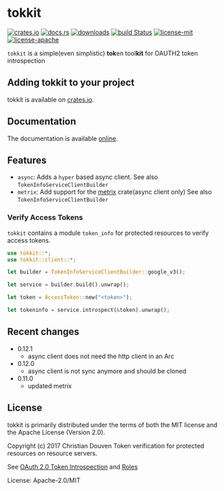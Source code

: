 # tokkit

[![crates.io](https://img.shields.io/crates/v/tokkit.svg)](https://crates.io/crates/tokkit)
[![docs.rs](https://docs.rs/tokkit/badge.svg)](https://docs.rs/tokkit)
[![downloads](https://img.shields.io/crates/d/tokkit.svg)](https://crates.io/crates/tokkit)
[![build Status](https://travis-ci.org/chridou/tokkit.svg?branch=master)](https://travis-ci.org/chridou/tokkit)
[![license-mit](http://img.shields.io/badge/license-MIT-blue.svg)](https://github.com/chridou/tokkit/blob/master/LICENSE-MIT)
[![license-apache](http://img.shields.io/badge/license-APACHE-blue.svg)](https://github.com/chridou/tokkit/blob/master/LICENSE-APACHE)

`tokkit` is a simple(even simplistic) **tok**en tool**kit** for OAUTH2 token
introspection

## Adding tokkit to your project

tokkit is available on [crates.io](https://crates.io/crates/tokkit).

## Documentation

The documentation is available [online](https://docs.rs/tokkit).

## Features

* `async`: Adds a `hyper` based async client.
See also `TokenInfoServiceClientBuilder`
* `metrix`: Add support for the [metrix](https://crates.io/crates/metrix)
crate(async client only)
See also `TokenInfoServiceClientBuilder`

### Verify Access Tokens

`tokkit` contains a module `token_info` for protected resources to verify access tokens.

```rust
use tokkit::*;
use tokkit::client::*;

let builder = TokenInfoServiceClientBuilder::google_v3();

let service = builder.build().unwrap();

let token = AccessToken::new("<token>");

let tokeninfo = service.introspect(&token).unwrap();
```

## Recent changes

* 0.12.1
   * async client does not need the http client in an Arc
* 0.12.0
   * async client is not sync anymore and should be cloned
* 0.11.0
   * updated metrix

## License

tokkit is primarily distributed under the terms of
both the MIT license and the Apache License (Version 2.0).

Copyright (c) 2017 Christian Douven
Token verification for protected resources on resource servers.

See [OAuth 2.0 Token Introspection](https://tools.ietf.org/html/rfc7662)
and
[Roles](https://tools.ietf.org/html/rfc6749#section-1.1)

License: Apache-2.0/MIT
